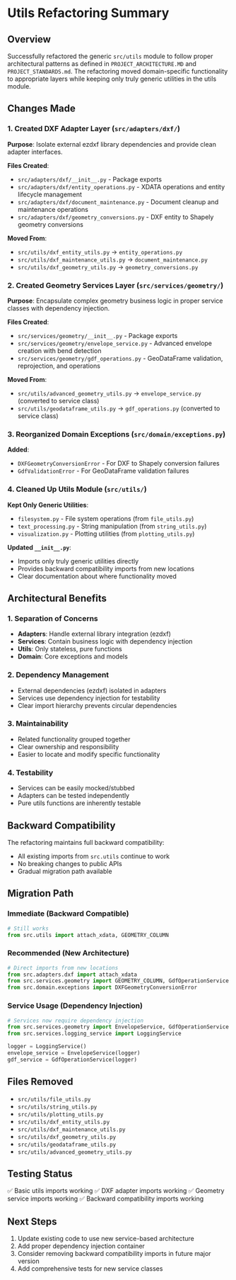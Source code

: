 # Utils Refactoring Summary

## Overview
Successfully refactored the generic `src/utils` module to follow proper architectural patterns as defined in `PROJECT_ARCHITECTURE.MD` and `PROJECT_STANDARDS.md`. The refactoring moved domain-specific functionality to appropriate layers while keeping only truly generic utilities in the utils module.

## Changes Made

### 1. Created DXF Adapter Layer (`src/adapters/dxf/`)
**Purpose**: Isolate external ezdxf library dependencies and provide clean adapter interfaces.

**Files Created**:
- `src/adapters/dxf/__init__.py` - Package exports
- `src/adapters/dxf/entity_operations.py` - XDATA operations and entity lifecycle management
- `src/adapters/dxf/document_maintenance.py` - Document cleanup and maintenance operations
- `src/adapters/dxf/geometry_conversions.py` - DXF entity to Shapely geometry conversions

**Moved From**:
- `src/utils/dxf_entity_utils.py` → `entity_operations.py`
- `src/utils/dxf_maintenance_utils.py` → `document_maintenance.py`
- `src/utils/dxf_geometry_utils.py` → `geometry_conversions.py`

### 2. Created Geometry Services Layer (`src/services/geometry/`)
**Purpose**: Encapsulate complex geometry business logic in proper service classes with dependency injection.

**Files Created**:
- `src/services/geometry/__init__.py` - Package exports
- `src/services/geometry/envelope_service.py` - Advanced envelope creation with bend detection
- `src/services/geometry/gdf_operations.py` - GeoDataFrame validation, reprojection, and operations

**Moved From**:
- `src/utils/advanced_geometry_utils.py` → `envelope_service.py` (converted to service class)
- `src/utils/geodataframe_utils.py` → `gdf_operations.py` (converted to service class)

### 3. Reorganized Domain Exceptions (`src/domain/exceptions.py`)
**Added**:
- `DXFGeometryConversionError` - For DXF to Shapely conversion failures
- `GdfValidationError` - For GeoDataFrame validation failures

### 4. Cleaned Up Utils Module (`src/utils/`)
**Kept Only Generic Utilities**:
- `filesystem.py` - File system operations (from `file_utils.py`)
- `text_processing.py` - String manipulation (from `string_utils.py`)
- `visualization.py` - Plotting utilities (from `plotting_utils.py`)

**Updated `__init__.py`**:
- Imports only truly generic utilities directly
- Provides backward compatibility imports from new locations
- Clear documentation about where functionality moved

## Architectural Benefits

### 1. **Separation of Concerns**
- **Adapters**: Handle external library integration (ezdxf)
- **Services**: Contain business logic with dependency injection
- **Utils**: Only stateless, pure functions
- **Domain**: Core exceptions and models

### 2. **Dependency Management**
- External dependencies (ezdxf) isolated in adapters
- Services use dependency injection for testability
- Clear import hierarchy prevents circular dependencies

### 3. **Maintainability**
- Related functionality grouped together
- Clear ownership and responsibility
- Easier to locate and modify specific functionality

### 4. **Testability**
- Services can be easily mocked/stubbed
- Adapters can be tested independently
- Pure utils functions are inherently testable

## Backward Compatibility

The refactoring maintains full backward compatibility:
- All existing imports from `src.utils` continue to work
- No breaking changes to public APIs
- Gradual migration path available

## Migration Path

### Immediate (Backward Compatible)
```python
# Still works
from src.utils import attach_xdata, GEOMETRY_COLUMN
```

### Recommended (New Architecture)
```python
# Direct imports from new locations
from src.adapters.dxf import attach_xdata
from src.services.geometry import GEOMETRY_COLUMN, GdfOperationService
from src.domain.exceptions import DXFGeometryConversionError
```

### Service Usage (Dependency Injection)
```python
# Services now require dependency injection
from src.services.geometry import EnvelopeService, GdfOperationService
from src.services.logging_service import LoggingService

logger = LoggingService()
envelope_service = EnvelopeService(logger)
gdf_service = GdfOperationService(logger)
```

## Files Removed
- `src/utils/file_utils.py`
- `src/utils/string_utils.py`
- `src/utils/plotting_utils.py`
- `src/utils/dxf_entity_utils.py`
- `src/utils/dxf_maintenance_utils.py`
- `src/utils/dxf_geometry_utils.py`
- `src/utils/geodataframe_utils.py`
- `src/utils/advanced_geometry_utils.py`

## Testing Status
✅ Basic utils imports working
✅ DXF adapter imports working
✅ Geometry service imports working
✅ Backward compatibility imports working

## Next Steps
1. Update existing code to use new service-based architecture
2. Add proper dependency injection container
3. Consider removing backward compatibility imports in future major version
4. Add comprehensive tests for new service classes
